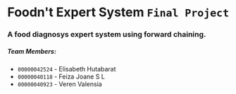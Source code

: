 # **Foodn't** Expert System `Final Project`
### A food diagnosys expert system using forward chaining.
##### Team Members:
- `00000042524` - Elisabeth Hutabarat
- `00000040118` - Feiza Joane S L
- `00000040923` - Veren Valensia 
